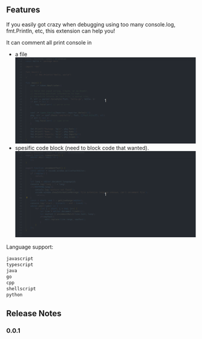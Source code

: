 ## Features

If you easily got crazy when debugging using too many console.log, fmt.Println, etc, this extension can help you!

It can comment all print console in 
- a file
![how to](https://raw.githubusercontent.com/vincentandreas/vscode-toggle-console-print/master/images/cuc_all.gif)
- spesific code block (need to block code that wanted).
![how to](https://raw.githubusercontent.com/vincentandreas/vscode-toggle-console-print/master/images/cuc%20selection.gif)

Language support:
```
javascript
typescript
java
go
cpp
shellscript
python
```


## Release Notes

### 0.0.1

